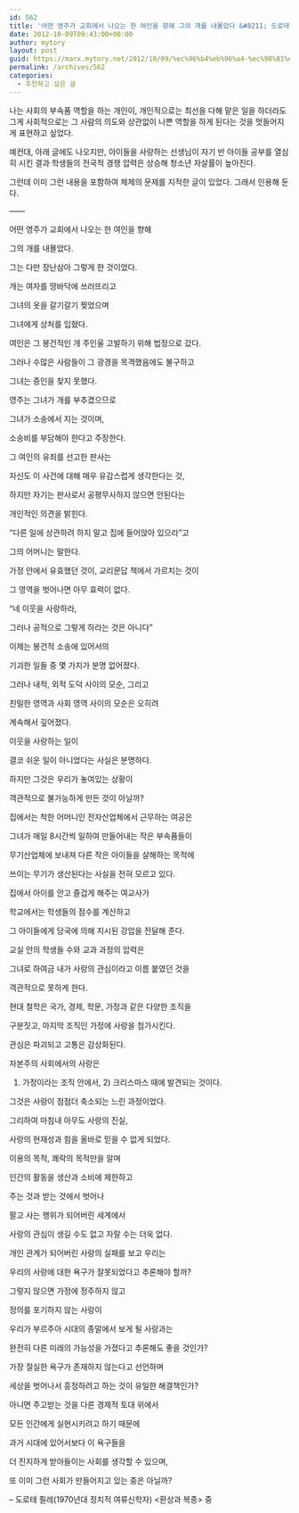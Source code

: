```yaml
---
id: 562
title: '어떤 영주가 교회에서 나오는 한 여인을 향해 그의 개를 내몰았다 &#8211; 도로테 죌레'
date: 2012-10-09T09:43:00+00:00
author: mytory
layout: post
guid: https://marx.mytory.net/2012/10/09/%ec%96%b4%eb%96%a4-%ec%98%81%ec%a3%bc%ea%b0%80-%ea%b5%90%ed%9a%8c%ec%97%90%ec%84%9c-%eb%82%98%ec%98%a4%eb%8a%94-%ed%95%9c-%ec%97%ac%ec%9d%b8%ec%9d%84-%ed%96%a5%ed%95%b4-%ea%b7%b8%ec%9d%98-%ea%b0%9c/
permalink: /archives/562
categories:
  - 추천하고 싶은 글
---
```

나는 사회의 부속품 역할을 하는 개인이, 개인적으로는 최선을 다해 맡은 일을 하더라도 그게 사회적으로는 그 사람의 의도와 상관없이 나쁜 역할을 하게 된다는 것을 멋들어지게 표현하고 싶었다. 

예컨대, 아래 글에도 나오지만, 아이들을 사랑하는 선생님이 자기 반 아이들 공부를 열심히 시킨 결과 학생들의 전국적 경쟁 압력은 상승해 청소년 자살률이 높아진다.

그런데 이미 그런 내용을 포함하여 체제의 문제를 지적한 글이 있었다. 그래서 인용해 둔다.

&#8212;&#8212;

어떤 영주가 교회에서 나오는 한 여인을 향해
	  
그의 개를 내몰았다.
	  
그는 다만 장난삼아 그렇게 한 것이었다.
	  
개는 여자를 땅바닥에 쓰러뜨리고
	  
그녀의 옷을 갈기갈기 찢었으며
	  
그녀에게 상처를 입혔다.

여인은 그 봉건적인 개 주인울 고발하기 위해 법정으로 갔다.
	  
그러나 수많은 사람들이 그 광경을 목격했음에도 불구하고
	  
그녀는 증인을 찾지 못했다.
	  
영주는 그녀가 개를 부추겼으므로
	  
그녀가 소송에서 지는 것이며,
	  
소송비를 부담해야 한다고 주장한다.
	  
그 여인의 유죄를 선고한 판사는
	  
자신도 이 사건에 대해 매우 유감스럽게 생각한다는 것,
	  
하지만 자기는 판사로서 공평무사하지 않으면 안된다는
	  
개인적인 의견을 밝힌다.
	  
&#8220;다른 일에 상관하려 하지 말고 집에 들어앉아 있으라&#8221;고
	  
그의 어머니는 말한다.

가정 안에서 유효했던 것이, 교리문답 책에서 가르치는 것이
	  
그 영역을 벗어나면 아무 효력이 없다.
	  
&#8220;네 이웃을 사랑하라,
	  
그러나 공적으로 그렇게 하라는 것은 아니다&#8221;

이제는 봉건적 소송에 있어서의
	  
기괴한 일들 중 몇 가지가 분명 없어졌다.
	  
그러나 내적, 외적 도덕 사이의 모순, 그리고
	  
친밀한 영역과 사회 영역 사이의 모순은 오히려
	  
계속해서 깊어졌다.

이웃을 사랑하는 일이
	  
결코 쉬운 일이 아니었다는 사실은 분명하다.

하지만 그것은 우리가 놓여있는 상황이
	  
객관적으로 불가능하게 만든 것이 아닐까?

집에서는 착한 어머니인 전자산업체에서 근무하는 여공은
	  
그녀가 매일 8시간씩 일하여 만들어내는 작은 부속품들이
	  
무기산업체에 보내져 다른 작은 아이들을 살해하는 목적에
	  
쓰이는 무기가 생산된다는 사실을 전혀 모르고 있다.

집에서 아이를 안고 즐겁게 해주는 여교사가
	  
학교에서는 학생들의 점수를 계산하고
	  
그 아이들에게 당국에 의해 지시된 강압을 전달해 준다.
	  
교실 안의 학생들 수와 교과 과정의 압력은
	  
그녀로 하여금 내가 사랑의 관심이라고 이름 붙였던 것을
	  
객관적으로 못하게 한다.

현대 철학은 국가, 경제, 학문, 가정과 같은 다양한 조직을
	  
구분짓고, 마지막 조직인 가정에 사랑을 첨가시킨다.
	  
관심은 파괴되고 고통은 감상화된다.
	  
자본주의 사회에서의 사랑은
	  
1) 가정이라는 조직 안에서, 2) 크리스마스 때에 발견되는 것이다.

그것은 사랑이 점점더 축소되는 느린 과정이었다.
	  
그리하여 마침내 아무도 사랑의 진실,
	  
사랑의 현재성과 힘을 올바로 믿을 수 없게 되었다.

이용의 목적, 쾌락의 목적만을 알며
	  
인간의 활동을 생산과 소비에 제한하고
	  
주는 것과 받는 것에서 벗어나
	  
팔고 사는 행위가 되어버린 세계에서
	  
사랑의 관심이 생길 수도 없고 자랄 수는 더욱 없다.

개인 관계가 되어버린 사랑의 실패를 보고 우리는
	  
우리의 사랑에 대한 욕구가 잘못되었다고 추론해야 할까?
	  
그렇지 않으면 가정에 정주하지 않고
	  
정의를 포기하지 않는 사랑이
	  
우리가 부르주아 시대의 종말에서 보게 될 사랑과는
	  
완전히 다른 미래의 가능성을 가졌다고 추론해도 좋을 것인가?

가장 절실한 욕구가 존재하지 않는다고 선언하며
	  
세상을 벗어나서 흥정하려고 하는 것이 유일한 해결책인가?
	  
아니면 주고받는 것을 다른 경제적 토대 위에서
	  
모든 인간에게 실현시키려고 하기 때문에
	  
과거 시대에 있어서보다 이 욕구들을
	  
더 진지하게 받아들이는 사회를 생각할 수 있으며,
	  
또 이미 그런 사회가 만들어지고 있는 중은 아닐까?

&#8211; 도로테 죌레(1970년대 정치적 여류신학자) &lt;환상과 복종&gt; 중